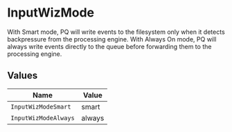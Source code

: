 # InputWizMode

With Smart mode, PQ will write events to the filesystem only when it detects backpressure from the processing engine. With Always On mode, PQ will always write events directly to the queue before forwarding them to the processing engine.


## Values

| Name                 | Value                |
| -------------------- | -------------------- |
| `InputWizModeSmart`  | smart                |
| `InputWizModeAlways` | always               |